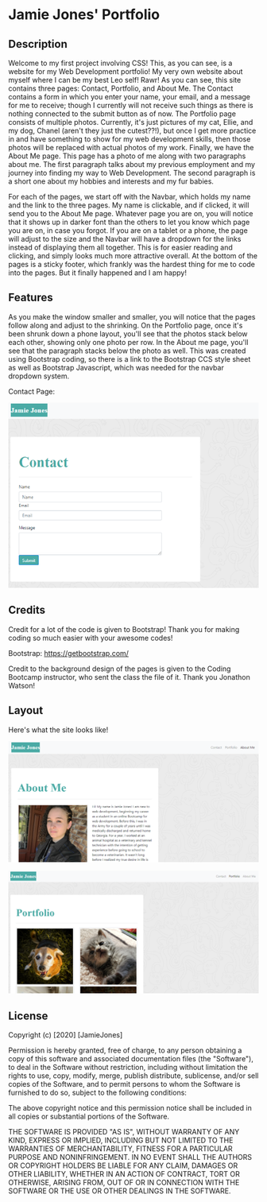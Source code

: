 # Jamie Jones' Portfolio

## Description

Welcome to my first project involving CSS! This, as you can see, is a website for my Web Development portfolio! My very own website about myself where I can be my best Leo self! Rawr! As you can see, this site contains three pages: Contact, Portfolio, and About Me. The Contact contains a form in which you enter your name, your email, and a message for me to receive; though I currently will not receive such things as there is nothing connected to the submit button as of now. The Portfolio page consists of multiple photos. Currently, it's just pictures of my cat, Ellie, and my dog, Chanel (aren't they just the cutest??!), but once I get more practice in and have something to show for my web development skills, then those photos will be replaced with actual photos of my work. Finally, we have the About Me page. This page has a photo of me along with two paragraphs about me. The first paragraph talks about my previous employment and my journey into finding my way to Web Development. The second paragraph is a short one about my hobbies and interests and my fur babies.

For each of the pages, we start off with the Navbar, which holds my name and the link to the three pages. My name is clickable, and if clicked, it will send you to the About Me page. Whatever page you are on, you will notice that it shows up in darker font than the others to let you know which page you are on, in case you forgot. If you are on a tablet or a phone, the page will adjust to the size and the Navbar will have a dropdown for the links instead of displaying them all together. This is for easier reading and clicking, and simply looks much more attractive overall. At the bottom of the pages is a sticky footer, which frankly was the hardest thing for me to code into the pages. But it finally happened and I am happy!

## Features

As you make the window smaller and smaller, you will notice that the pages follow along and adjust to the shrinking. On the Portfolio page, once it's been shrunk down a phone layout, you'll see that the photos stack below each other, showing only one photo per row. In the About me page, you'll see that the paragraph stacks below the photo as well. This was created using Bootstrap coding, so there is a link to the Bootstrap CCS style sheet as well as Bootstrap Javascript, which was needed for the navbar dropdown system.

Contact Page:

![Contact](Contact-Page.png "Contact Page")

## Credits

Credit for a lot of the code is given to Bootstrap! Thank you for making coding so much easier with your awesome codes!

Bootstrap: https://getbootstrap.com/

Credit to the background design of the pages is given to the Coding Bootcamp instructor, who sent the class the file of it. Thank you Jonathon Watson!

## Layout

Here's what the site looks like!

![AboutMe](About-me.png "About Me Page")

![Portfolio](Portfolio-page.png "Portfolio Page")

## License

Copyright (c) [2020] [JamieJones]

Permission is hereby granted, free of charge, to any person obtaining a copy of this software and associated documentation files (the "Software"), to deal in the Software without restriction, including without limitation the rights to use, copy, modify, merge, publish distribute, sublicense, and/or sell copies of the Software, and to permit persons to whom the Software is furnished to do so, subject to the following conditions:

The above copyright notice and this permission notice shall be included in all copies or substantial portions of the Software.

THE SOFTWARE IS PROVIDED "AS IS", WITHOUT WARRANTY OF ANY KIND, EXPRESS OR IMPLIED, INCLUDING BUT NOT LIMITED TO THE WARRANTIES OF MERCHANTABILITY, FITNESS FOR A PARTICULAR PURPOSE AND NONINFRINGEMENT. IN NO EVENT SHALL THE AUTHORS OR COPYRIGHT HOLDERS BE LIABLE FOR ANY CLAIM, DAMAGES OR OTHER LIABILITY, WHETHER IN AN ACTION OF CONTRACT, TORT OR OTHERWISE, ARISING FROM, OUT OF OR IN CONNECTION WITH THE SOFTWARE OR THE USE OR OTHER DEALINGS IN THE SOFTWARE.
